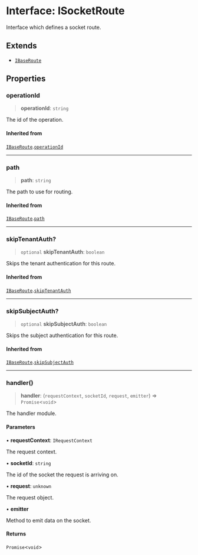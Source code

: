 # Interface: ISocketRoute

Interface which defines a socket route.

## Extends

- [`IBaseRoute`](IBaseRoute.md)

## Properties

### operationId

> **operationId**: `string`

The id of the operation.

#### Inherited from

[`IBaseRoute`](IBaseRoute.md).[`operationId`](IBaseRoute.md#operationid)

***

### path

> **path**: `string`

The path to use for routing.

#### Inherited from

[`IBaseRoute`](IBaseRoute.md).[`path`](IBaseRoute.md#path)

***

### skipTenantAuth?

> `optional` **skipTenantAuth**: `boolean`

Skips the tenant authentication for this route.

#### Inherited from

[`IBaseRoute`](IBaseRoute.md).[`skipTenantAuth`](IBaseRoute.md#skiptenantauth)

***

### skipSubjectAuth?

> `optional` **skipSubjectAuth**: `boolean`

Skips the subject authentication for this route.

#### Inherited from

[`IBaseRoute`](IBaseRoute.md).[`skipSubjectAuth`](IBaseRoute.md#skipsubjectauth)

***

### handler()

> **handler**: (`requestContext`, `socketId`, `request`, `emitter`) => `Promise`\<`void`\>

The handler module.

#### Parameters

• **requestContext**: `IRequestContext`

The request context.

• **socketId**: `string`

The id of the socket the request is arriving on.

• **request**: `unknown`

The request object.

• **emitter**

Method to emit data on the socket.

#### Returns

`Promise`\<`void`\>
